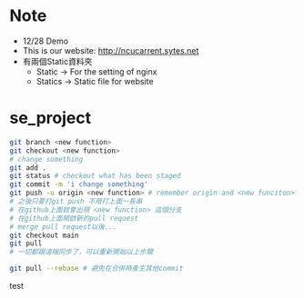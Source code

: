 # Note
* 12/28 Demo
* This is our website: http://ncucarrent.sytes.net
* 有兩個Static資料夾
  * Static -> For the setting of nginx
  * Statics -> Static file for website


# se_project


```sh
git branch <new function>
git checkout <new function>
# change something
git add .
git status # checkout what has been staged
git commit -m 'i change something'
git push -u origin <new function> # remember origin and <new funciton>
# 之後只要打git push 不用打上面一長串
# 在github上面就會出現 <new function> 這個分支
# 在github上面開啟新的pull request
# merge pull request以後...
git checkout main
git pull
# 一切都跟遠端同步了，可以重新開始以上步驟

git pull --rebase # 避免在合併時產生其他commit
```
test
